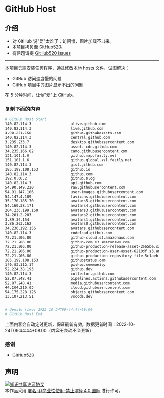 # GitHub Host
## 介绍
- 对 GitHub 说"爱"太难了：访问慢、图片加载不出来。
- 本项目拷贝至 [GitHub520](https://github.com/521xueweihan/GitHub520)。
- 有问题请提 [GitHub520 issues](https://github.com/521xueweihan/GitHub520/issues/new)

---

本项目无需安装任何程序，通过修改本地 hosts 文件，试图解决：
- GitHub 访问速度慢的问题
- GitHub 项目中的图片显示不出的问题

花 5 分钟时间，让你"爱"上 GitHub。

### 复制下面的内容
```bash
# GitHub Host Start
140.82.114.3                  alive.github.com
140.82.114.3                  live.github.com
3.90.251.158                  github.githubassets.com
140.82.114.3                  central.github.com
3.235.233.7                   desktop.githubusercontent.com
140.82.114.3                  assets-cdn.github.com
34.235.166.82                 camo.githubusercontent.com
151.101.1.6                   github.map.fastly.net
151.101.1.6                   github.global.ssl.fastly.net
140.82.114.3                  gist.github.com
185.199.108.153               github.io
140.82.114.3                  github.com
192.0.66.2                    github.blog
140.82.114.3                  api.github.com
54.90.149.220                 raw.githubusercontent.com
54.91.147.106                 user-images.githubusercontent.com
54.147.4.189                  favicons.githubusercontent.com
35.170.185.70                 avatars5.githubusercontent.com
54.160.38.171                 avatars4.githubusercontent.com
204.236.199.160               avatars3.githubusercontent.com
34.201.2.203                  avatars2.githubusercontent.com
3.89.30.154                   avatars1.githubusercontent.com
3.86.203.162                  avatars0.githubusercontent.com
34.236.192.156                avatars.githubusercontent.com
140.82.114.3                  codeload.github.com
72.21.206.80                  github-cloud.s3.amazonaws.com
72.21.206.80                  github-com.s3.amazonaws.com
72.21.206.80                  github-production-release-asset-2e65be.s3.amazonaws.com
72.21.206.80                  github-production-user-asset-6210df.s3.amazonaws.com
72.21.206.80                  github-production-repository-file-5c1aeb.s3.amazonaws.com
185.199.108.153               githubstatus.com
140.82.112.17                 github.community
52.224.38.193                 github.dev
140.82.114.3                  collector.github.com
52.87.248.41                  pipelines.actions.githubusercontent.com
52.87.248.41                  media.githubusercontent.com
44.204.210.85                 cloud.githubusercontent.com
54.175.228.126                objects.githubusercontent.com
13.107.213.51                 vscode.dev


# Update time: 2022-10-24T09:44:44+08:00
# GitHub Host End

```
上面内容会自动定时更新，保证最新有效。数据更新时间：2022-10-24T09:44:44+08:00（内容无变动不会更新）

### 感谢

- [GitHub520](https://github.com/521xueweihan/GitHub520)

## 声明
<a rel="license" href="https://creativecommons.org/licenses/by-nc-nd/4.0/deed.zh"><img alt="知识共享许可协议" style="border-width: 0" src="https://licensebuttons.net/l/by-nc-nd/4.0/88x31.png"></a><br>本作品采用 <a rel="license" href="https://creativecommons.org/licenses/by-nc-nd/4.0/deed.zh">署名-非商业性使用-禁止演绎 4.0 国际</a> 进行许可。